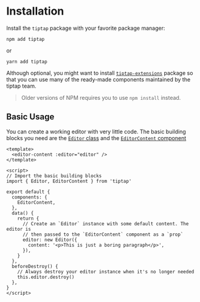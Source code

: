 # Installation

Install the `tiptap` package with your favorite package manager:
```
npm add tiptap
```
or
```
yarn add tiptap
```

Although optional, you might want to install [`tiptap-extensions`](./extensions.html#installation) package
so that you can use many of the ready-made components maintained by the tiptap team.

> Older versions of NPM requires you to use `npm install` instead.

## Basic Usage

You can create a working editor with very little code. The basic building blocks you need are the 
[`Editor` class][@editor-class] and the [`EditorContent` component][@editor-content-component]

```vue
<template>
  <editor-content :editor="editor" />
</template>

<script>
// Import the basic building blocks
import { Editor, EditorContent } from 'tiptap'

export default {
  components: {
    EditorContent,
  },
  data() {
    return {
      // Create an `Editor` instance with some default content. The editor is 
      // then passed to the `EditorContent` component as a `prop`
      editor: new Editor({
        content: '<p>This is just a boring paragraph</p>',
      }),
    }
  },
  beforeDestroy() {
    // Always destroy your editor instance when it's no longer needed
    this.editor.destroy()
  },
}
</script>
```

[@editor-class]: ../api/classes.md#editor
[@editor-content-component]: https://github.com/scrumpy/tiptap/blob/master/packages/tiptap/src/Components/EditorContent.js
